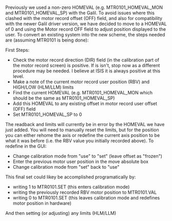 Previously we used a non-zero HOMEVAL (e.g. MTR0101_HOMEVAL_MON and MTR0101_HOMEVAL_SP) with the Galil. To avoid issues where this clashed with the motor record offset (OFF) field, and also for compatibility with the newer Galil driver version, we have decided to move to a HOMEVAL of 0 and using the Motor record OFF field to adjust position displayed to the user. To convert an existing system into the new scheme, the steps needed are (assuming MTR0101 is being done):

First Steps:
* Check the motor record direction (DIR) field (in the calibration part of the motor record screen) is positive. If is isn't, stop now as a different procedure may be needed. I believe at ISIS it is always positive at this level. 
* Make a note of the current motor record user position (RBV) and HIGH/LOW (HLM/LLM) limits
* Find the current HOMEVAL (e.g. MTR0101_HOMEVAL_MON which should be the same as MTR0101_HOMEVAL_SP)
* Add this  HOMEVAL to any existing offset in motor record user offset (OFF) field
* Set MTR0101_HOMEVAL_SP to 0

The readback and limits will currently be in error by the HOMEVAL we have just added. You will need to manually reset the limits, but for the position you can either rehome the axis or redefine the current axis position to be what it was before (i.e. the RBV value you initially recorded above). To redefine in the GUI:
 
* Change calibration mode from "use" to "set" (leave offset as "frozen")
* Enter the previous motor user position in the move absolute box
* Change calibration mode from "set" back to "use"

This final set could likey be accomplished programatically by:

* writing 1 to MTR0101.SET   (this enters calibration mode)
* writing the previously recorded RBV motor position to MTR0101.VAL
* writing 0 to MTR0101.SET   (this leaves calibration mode and redefines motor position in hardware)

And then setting (or adjusting) any limits (HLM/LLM)

 


 

 



  